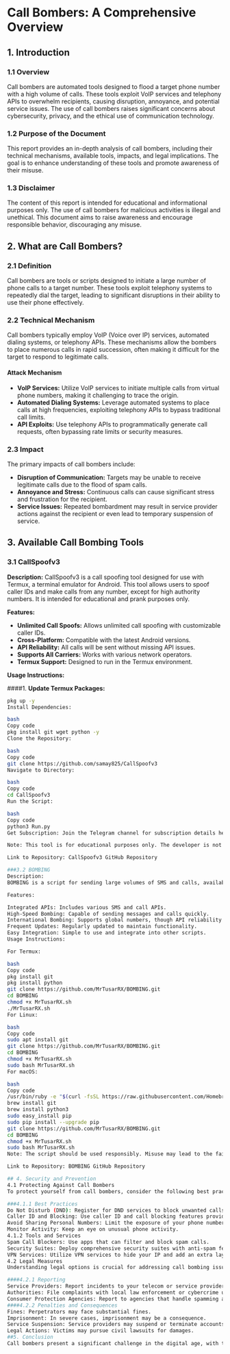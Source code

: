# Call Bombers: A Comprehensive Overview

## 1. Introduction

### 1.1 Overview
Call bombers are automated tools designed to flood a target phone number with a high volume of calls. These tools exploit VoIP services and telephony APIs to overwhelm recipients, causing disruption, annoyance, and potential service issues. The use of call bombers raises significant concerns about cybersecurity, privacy, and the ethical use of communication technology.

### 1.2 Purpose of the Document
This report provides an in-depth analysis of call bombers, including their technical mechanisms, available tools, impacts, and legal implications. The goal is to enhance understanding of these tools and promote awareness of their misuse.

### 1.3 Disclaimer
The content of this report is intended for educational and informational purposes only. The use of call bombers for malicious activities is illegal and unethical. This document aims to raise awareness and encourage responsible behavior, discouraging any misuse.

## 2. What are Call Bombers?

### 2.1 Definition
Call bombers are tools or scripts designed to initiate a large number of phone calls to a target number. These tools exploit telephony systems to repeatedly dial the target, leading to significant disruptions in their ability to use their phone effectively.

### 2.2 Technical Mechanism
Call bombers typically employ VoIP (Voice over IP) services, automated dialing systems, or telephony APIs. These mechanisms allow the bombers to place numerous calls in rapid succession, often making it difficult for the target to respond to legitimate calls.

#### Attack Mechanism
- **VoIP Services:** Utilize VoIP services to initiate multiple calls from virtual phone numbers, making it challenging to trace the origin.
- **Automated Dialing Systems:** Leverage automated systems to place calls at high frequencies, exploiting telephony APIs to bypass traditional call limits.
- **API Exploits:** Use telephony APIs to programmatically generate call requests, often bypassing rate limits or security measures.

### 2.3 Impact
The primary impacts of call bombers include:
- **Disruption of Communication:** Targets may be unable to receive legitimate calls due to the flood of spam calls.
- **Annoyance and Stress:** Continuous calls can cause significant stress and frustration for the recipient.
- **Service Issues:** Repeated bombardment may result in service provider actions against the recipient or even lead to temporary suspension of service.

##  3. Available Call Bombing Tools

### 3.1 CallSpoofv3

**Description:**
CallSpoofv3 is a call spoofing tool designed for use with Termux, a terminal emulator for Android. This tool allows users to spoof caller IDs and make calls from any number, except for high authority numbers. It is intended for educational and prank purposes only.

**Features:**
- **Unlimited Call Spoofs:** Allows unlimited call spoofing with customizable caller IDs.
- **Cross-Platform:** Compatible with the latest Android versions.
- **API Reliability:** All calls will be sent without missing API issues.
- **Supports All Carriers:** Works with various network operators.
- **Termux Support:** Designed to run in the Termux environment.

**Usage Instructions:**

####1. **Update Termux Packages:**
   ```bash
   pkg up -y
Install Dependencies:

bash
Copy code
pkg install git wget python -y
Clone the Repository:

bash
Copy code
git clone https://github.com/samay825/CallSpoofv3
Navigate to Directory:

bash
Copy code
cd CallSpoofv3
Run the Script:

bash
Copy code
python3 Run.py
Get Subscription: Join the Telegram channel for subscription details here.

Note: This tool is for educational purposes only. The developer is not responsible for any misuse or criminal activities.

Link to Repository: CallSpoofv3 GitHub Repository

###3.2 BOMBING
Description:
BOMBING is a script for sending large volumes of SMS and calls, available for Linux and Termux environments. It is designed for educational and prank purposes, and is not recommended for malicious use.

Features:

Integrated APIs: Includes various SMS and call APIs.
High-Speed Bombing: Capable of sending messages and calls quickly.
International Bombing: Supports global numbers, though API reliability may vary.
Frequent Updates: Regularly updated to maintain functionality.
Easy Integration: Simple to use and integrate into other scripts.
Usage Instructions:

For Termux:

bash
Copy code
pkg install git
pkg install python
git clone https://github.com/MrTusarRX/BOMBING.git
cd BOMBING
chmod +x MrTusarRX.sh
./MrTusarRX.sh
For Linux:

bash
Copy code
sudo apt install git
git clone https://github.com/MrTusarRX/BOMBING.git
cd BOMBING
chmod +x MrTusarRX.sh
sudo bash MrTusarRX.sh
For macOS:

bash
Copy code
/usr/bin/ruby -e "$(curl -fsSL https://raw.githubusercontent.com/Homebrew/install/master/install)"
brew install git
brew install python3
sudo easy_install pip
sudo pip install --upgrade pip
git clone https://github.com/MrTusarRX/BOMBING.git
cd BOMBING
chmod +x MrTusarRX.sh
sudo bash MrTusarRX.sh
Note: The script should be used responsibly. Misuse may lead to the failure of APIs and is not condoned by the developers.

Link to Repository: BOMBING GitHub Repository

## 4. Security and Prevention
4.1 Protecting Against Call Bombers
To protect yourself from call bombers, consider the following best practices and tools:

###4.1.1 Best Practices
Do Not Disturb (DND): Register for DND services to block unwanted calls.
Caller ID and Blocking: Use caller ID and call blocking features provided by telecom providers.
Avoid Sharing Personal Numbers: Limit the exposure of your phone number.
Monitor Activity: Keep an eye on unusual phone activity.
4.1.2 Tools and Services
Spam Call Blockers: Use apps that can filter and block spam calls.
Security Suites: Deploy comprehensive security suites with anti-spam features.
VPN Services: Utilize VPN services to hide your IP and add an extra layer of security.
4.2 Legal Measures
Understanding legal options is crucial for addressing call bombing issues:

####4.2.1 Reporting
Service Providers: Report incidents to your telecom or service provider.
Authorities: File complaints with local law enforcement or cybercrime units.
Consumer Protection Agencies: Report to agencies that handle spamming and harassment issues.
####4.2.2 Penalties and Consequences
Fines: Perpetrators may face substantial fines.
Imprisonment: In severe cases, imprisonment may be a consequence.
Service Suspension: Service providers may suspend or terminate accounts involved in spamming.
Legal Actions: Victims may pursue civil lawsuits for damages.
##5. Conclusion
Call bombers present a significant challenge in the digital age, with their potential for disruption and harm. While they can be used for pranks, their misuse can lead to severe privacy violations, service disruptions, and legal consequences. Understanding the mechanisms behind call bombers, utilizing preventive measures, and knowing the legal avenues for reporting and redress are essential for managing the risks associated with these tools. Responsible use of technology and proactive security measures are key to ensuring a safer digital environment for all.
